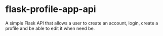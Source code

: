 # flask-profile-app-api
A simple Flask API that allows a user to create an account, login, create a profile and be able to edit it when need be.

